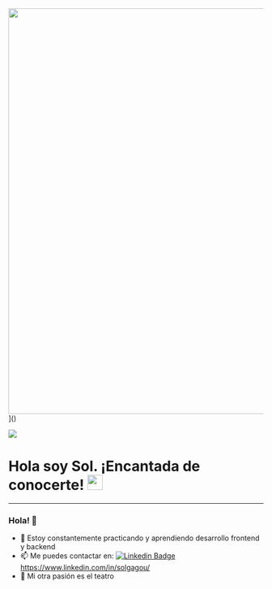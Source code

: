 <div id="header" align="center">
  <img decoding="async" src="https://github.com/user-attachments/assets/f1f03d5c-2b4b-464b-b08a-4d280cd0b4eb" width="800"/>
</div>]()

[![](https://img.shields.io/badge/LinkedIn-0077B5?style=for-the-badge&logo=linkedin&logoColor=white)](https://www.linkedin.com/in/solgagou/)

<h1>
  Hola soy Sol. ¡Encantada de conocerte!
  <img decoding="async" src="https://media.giphy.com/media/hvRJCLFzcasrR4ia7z/giphy.gif" width="30px"/>
</h1>

---

### Hola! 👋
* :seedling: Estoy constantemente practicando y aprendiendo desarrollo frontend y backend
* :mailbox: Me puedes contactar en: [![Linkedin Badge](https://img.shields.io/badge/-blue?style=flat&logo=Linkedin&logoColor=white)]()https://www.linkedin.com/in/solgagou/
* :heartbeat: Mi otra pasión es el teatro
